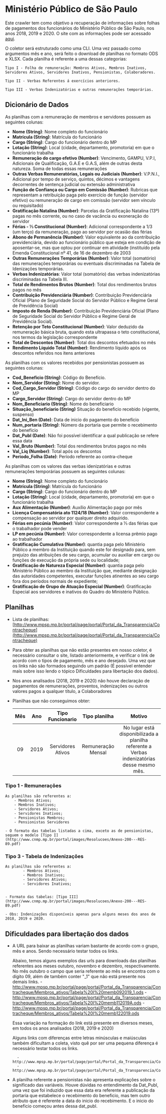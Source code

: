 # Ministério Público de São Paulo

Este crawler tem como objetivo a recuperação de informações sobre folhas de pagamentos dos funcionários do Ministério Público de São Paulo, nos anos 2018, 2019 e 2020. O site com as informações pode ser acessado [aqui](http://www.mpsp.mp.br/portal/page/portal/Portal_da_Transparencia/Contracheque).

O coletor será estruturado como uma CLI. Uma vez passado como argumentos mês e ano, será feito o download de planilhas no formato ODS e XLSX. Cada planilha é referente a uma dessas categorias:

    Tipo I - Folha de remuneração: Membros Ativos, Membros Inativos, Servidores Ativos, Servidores Inativos, Pensionistas, Colaboradores.

    Tipo II - Verbas Referentes á exercícios anteriores.

    Tipo III - Verbas Indenizatórias e outras remunerações temporárias.

## Dicionário de Dados

As planilhas com a remuneração de membros e servidores possuem as seguintes colunas:   


- **Nome (String)**: Nome completo do funcionário
- **Matrícula (String)**: Matrícula do funcionário  
- **Cargo (String)**: Cargo do funcionário dentro do MP
- **Lotação (String)**: Local (cidade, departamento, promotoria) em que o funcionário trabalha
- **Remuneração do cargo efetivo (Number)**: Vencimento, GAMPU, V.P.I, Adicionais de Qualificação, G.A.E e G.A.S, além de outras desta natureza. Soma de todas essas remunerações
- **Outras Verbas Remuneratórias, Legais ou Judiciais (Number)**: V.P.N.I., Adicional por tempo de serviço, quintos, décimos e vantagens decorrentes de sentença judicial ou extensão administrativa
- **Função de Confiança ou Cargo em Comissão (Number)**: Rubricas que representam a retribuição paga pelo exercício de função (servidor efetivo) ou remuneração de cargo em comissão (servidor sem vínculo ou requisitado)
- **Gratificação Natalina (Number)**: Parcelas da Gratificação Natalina (13º) pagas no mês corrente, ou no caso de vacância ou exoneração do servidor
- **Férias - ⅓ Constitucional (Number)**: Adicional correspondente a 1/3 (um terço) da remuneração, pago ao servidor por ocasião das férias
- **Abono de Permanência (Number)**:  Valor equivalente ao da contribuição previdenciária, devido ao funcionário público que esteja em condição de aposentar-se, mas que optou por continuar em atividade (instituído pela Emenda Constitucional nº 41, de 16 de dezembro de 2003
- **Outras Remunerações Temporárias (Number)**: Valor total (somatório) das remunerações temporárias ou eventuais discriminadas na Tabela de Idenizações temporárias.
- **Verbas Indenizatórias**: Valor total (somatório) das verbas indenizatórias discriminadas na Tabela III.
- **Total de Rendimentos Brutos (Number)**: Total dos rendimentos brutos pagos no mês
- **Contribuição Previdenciária (Number)**: Contribuição Previdenciária Oficial (Plano de Seguridade Social do Servidor Público e Regime Geral de Previdência Social)
- **Imposto de Renda (Number)**: Contribuição Previdenciária Oficial (Plano de Seguridade Social do Servidor Público e Regime Geral de Previdência Social).
- **Retenção por Teto Constitucional (Number)**: Valor deduzido da remuneração básica bruta, quando esta ultrapassa o teto constitucional, nos termos da legislação correspondente
- **Total de Descontos (Number)**:  Total dos descontos efetuados no mês
- **Rendimento Líquido Total (Number)**: Rendimento líquido após os descontos referidos nos itens anteriores


As planilhas com os valores recebidos por pensionistas possuem as seguintes colunas:

- **Cod_Beneficio (String)**: Código do Benefício.
- **Nom_Servidor (String)**: Nome do servidor.
- **Cod_Cargo_Servidor (String)**: Código do cargo do servidor dentro do MP
- **Cargo_Servidor (String)**: Cargo do servidor dentro do MP
- **Nom_Beneficiario (String)**: Nome do beneficiario
- **Situação_beneficiario (String)** Situação do beneficio recebido (vigente, suspenso)
- **Dat_Ini_Ben (Date)**: Data de inicio do pagamento do benefício
- **Num_portaria (String)**: Número da portaria que permite o recebimento do benefício
- **Dat_Publ (Date)**: Não foi possível identificar a qual publicação se refere essa data
- **Val_Bruto (Number)**: Total dos rendimentos brutos pagos no mês
- **Val_Liq (Number)**: Total após os descontos
- **Periodo_Folha (Date)**: Período referente ao contra-cheque

As planilhas com os valores das verbas idenizatórias e outras remunerações temporárias possuem as seguintes colunas:

- **Nome (String)**: Nome completo do funcionário
- **Matrícula (String)**: Matrícula do funcionário  
- **Cargo (String)**: Cargo do funcionário dentro do MP
- **Lotação (String)**: Local (cidade, departamento, promotoria) em que o funcionário trabalha
- **Aux Alimentação (Number)**: Auxílio Alimentação pago por mês
- **Licença Compensatória ato 1124/18 (Number)**: Valor correspondente a compensação ao  servidor por qualquer direito adquirido.
- **Férias em pecúnia (Number)**: Valor correspondente a ⅓ das férias que o trabalhador pode vender 
- **LP em pecúnia (Number)**: Valor correspondente a licensa prêmio pago ao trabalhador
- **Gratificação Cumulativa (Number)**: quantia paga pelo Ministério Público a membro da Instituição quando este for designado para, sem prejuízo das atribuições de seu cargo, acumular ou auxiliar em cargo ou funções de execução da própria sede ou localidade;
- **Gratificação de Natureza Especial (Number)**: quantia paga pelo Ministério Público ao membro da Instituição que, mediante designação das autoridades competentes, executar funções atinentes ao seu cargo fora dos períodos normais de expediente;
- **Gratificação de Grupo de Atuação Especial (Number)**: Gratificação Especial aos servidores e inativos do Quadro do Ministério Público.

## Planilhas

- Lista de planilhas: [http://www.mpsp.mp.br/portal/page/portal/Portal_da_Transparencia/Contracheque](http://www.mpsp.mp.br/portal/page/portal/Portal_da_Transparencia/Contracheque)

- Para obter as planilhas que não estão presentes em nosso coletor, é necessário consultar o site, listado anteriormente, e verificar o link de acordo com o tipos de pagamento, mês e ano desejado. Uma vez que os links não são formados seguindo um padrão (É possível entender mais sobre isso lendo o tópico Dificuldades para libertação dos dados).

- Nos anos analisados (2018, 2019 e 2020) não houve declaração de pagamentos de remunerações, proventos, indenizações ou outros valores pagos a qualquer título, a Colaboradores

- Planilhas que não conseguimos obter:

    Mês | Ano |  Tipo Funcionario | Tipo planilha | Motivo
    :------:|:------:|:-------------:|:-------------:|:--------------:
    09     | 2019  | Servidores Ativos | Remuneração Mensal | No lugar está disponibilizada a planilha referente a Verbas indenizatórias desse mesmo mês.






### Tipo 1 - Remunerações ###

    As planilhas são referentes a:
        - Membros Ativos;
        - Membros Inativos;
        - Servidores Ativos;
        - Servidores Inativos;
        - Pensionistas Membros;
        - Pensionistas Servidores

    - O formato das tabelas listadas a cima, exceto as de pensionistas, seguem o modelo [Tipo I](http://www.cnmp.mp.br/portal/images/Resolucoes/Anexo-200---RES-89.pdf)
    
### Tipo 3 - Tabela de Indenizações ### 
    As planilhas são referentes a:
            - Membros Ativos;
            - Membros Inativos;
            - Servidores Ativos;
            - Servidores Inativos;


    - Formato das tabelas: [Tipo III](http://www.cnmp.mp.br/portal/images/Resolucoes/Anexo-200---RES-89.pdf)

    - Obs: Indenizações disponíveis apenas para alguns meses dos anos de 2018, 2019 e 2020.

## Dificuldades para libertação dos dados

- A URL para baixar as planilhas variam bastante de acordo com o grupo, mês e anos. Sendo necessário testar todos os links.

    Abaixo, temos alguns exemplos das urls para downloads das planilhas referentes aos meses outubro, novembro e dezembro, respectivamente. No mês outubro o campo que seria referente ao mês se encontra com o dígito 09, além de também conter  "_1" que não está presente nos demais links.
        - http://www.mpsp.mp.br/portal/page/portal/Portal_da_Transparencia/Contracheque/Membros_ativos/Tabela%20I%20memb092019_1.ods
        - http://www.mpsp.mp.br/portal/page/portal/Portal_da_Transparencia/Contracheque/Membros_ativos/Tabela%20I%20memb112019A.ods
        - http://www.mpsp.mp.br/portal/page/portal/Portal_da_Transparencia/Contracheque/Membros_ativos/Tabela%20I%20memb122019.ods

    Essa variação na formação do link está presente em diversos meses, em todos os anos analisados (2018, 2019 e 2020)

    Alguns links com diferenças entre letras minúsculas e maiúsculas também dificultam a coleta, visto quê por ser uma pequena diferença é necessário testar todos os links.

        - http://www.mpsp.mp.br/portal/page/portal/Portal_da_Transparencia/Contracheque/Membros_ativos/Tabela%20I%20membros%20ativos%20ref0519.ods
        - http://www.mpsp.mp.br/portal/page/portal/Portal_da_Transparencia/Contracheque/Membros_ativos/Tabela%20I%20Membros%20Ativos%20ref0619.ods

- A planilha referente a pensionistas não apresenta explicações sobre o significado das variáveis. Houve dúvidas no entendimento da Dat_Publ, uma vez que foi induzido que essa data era referente a publicação da portaria que estabelece o recebimento do beneficio, mas tem outro atributo que é referente a data do inicio do recebimento. E o inicio do beneficio começou antes dessa dat_publ.
